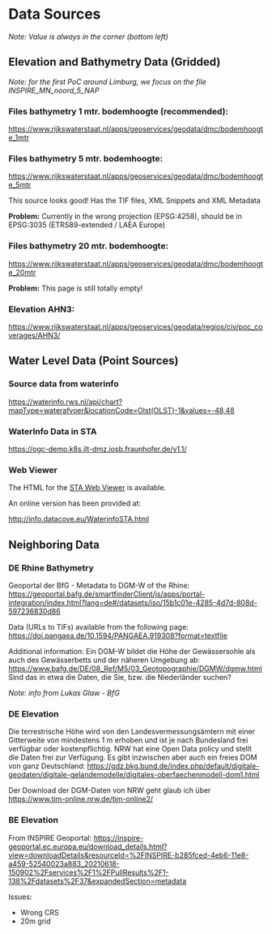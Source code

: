 # Data Sources

_Note: Value is always in the corner (bottom left)_

## Elevation and Bathymetry Data (Gridded)

*Note: for the first PoC around Limburg, we focus on the file INSPIRE_MN_noord_5_NAP*

### Files bathymetry 1 mtr. bodemhoogte (recommended):

https://www.rijkswaterstaat.nl/apps/geoservices/geodata/dmc/bodemhoogte_1mtr 

### Files bathymetry 5 mtr. bodemhoogte:
https://www.rijkswaterstaat.nl/apps/geoservices/geodata/dmc/bodemhoogte_5mtr

This source looks good! Has the TIF files, XML Snippets and XML Metadata 

**Problem:** Currently in the wrong projection (EPSG:4258), should be in EPSG:3035 (ETRS89-extended / LAEA Europe)

### Files bathymetry 20 mtr. bodemhoogte:
https://www.rijkswaterstaat.nl/apps/geoservices/geodata/dmc/bodemhoogte_20mtr

**Problem:** This page is still totally empty!

### Elevation AHN3:
https://www.rijkswaterstaat.nl/apps/geoservices/geodata/regios/civ/poc_coverages/AHN3/

## Water Level Data (Point Sources)

### Source data from waterinfo

https://waterinfo.rws.nl/api/chart?mapType=waterafvoer&locationCode=Olst(OLST)-1&values=-48,48

### WaterInfo Data in STA

https://ogc-demo.k8s.ilt-dmz.iosb.fraunhofer.de/v1.1/

### Web Viewer

The HTML for the [STA Web Viewer](STAViewer.html) is available.

An online version has been provided at:

http://info.datacove.eu/WaterinfoSTA.html

## Neighboring Data

### DE Rhine Bathymetry

Geoportal der BfG - Metadata to DGM-W of the Rhine: https://geoportal.bafg.de/smartfinderClient/js/apps/portal-integration/index.html?lang=de#/datasets/iso/15b1c01e-4285-4d7d-808d-597236830d86 

Data (URLs to TIFs) available from the following page: https://doi.pangaea.de/10.1594/PANGAEA.919308?format=textfile

Additional information: 
Ein DGM-W bildet die Höhe der Gewässersohle als auch des Gewässerbetts und der näheren Umgebung ab: https://www.bafg.de/DE/08_Ref/M5/03_Geotopographie/DGMW/dgmw.html Sind das in etwa die Daten, die Sie, bzw. die Niederländer suchen?

_Note: info from Lukas Glaw - BfG_

### DE Elevation

Die terrestrische Höhe wird von den Landesvermessungsämtern mit einer Gitterweite von mindestens 1 m erhoben und ist je nach Bundesland frei verfügbar oder kostenpflichtig. NRW hat eine Open Data policy und stellt die Daten frei zur Verfügung. Es gibt inzwischen aber auch ein freies DOM von ganz Deutschland: https://gdz.bkg.bund.de/index.php/default/digitale-geodaten/digitale-gelandemodelle/digitales-oberfaechenmodell-dom1.html

Der Download der DGM-Daten von NRW geht glaub ich über https://www.tim-online.nrw.de/tim-online2/



### BE Elevation

From INSPIRE Geoportal:
https://inspire-geoportal.ec.europa.eu/download_details.html?view=downloadDetails&resourceId=%2FINSPIRE-b285fced-4eb6-11e8-a459-52540023a883_20210618-150902%2Fservices%2F1%2FPullResults%2F1-138%2Fdatasets%2F37&expandedSection=metadata

Issues:
- Wrong CRS
- 20m grid
